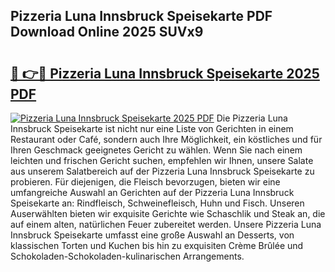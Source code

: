 ## Pizzeria Luna Innsbruck Speisekarte PDF Download Online 2025 SUVx9

# <h2><a href="http://gc96oq.nevu.top/?p=Pizzeria+Luna+Innsbruck+Speisekarte">🔗 👉🔴 Pizzeria Luna Innsbruck Speisekarte 2025 PDF</a></h2>

[![Pizzeria Luna Innsbruck Speisekarte 2025 PDF](https://i.imgur.com/dBaPXMq.png)](http://gc96oq.nevu.top/?p=Pizzeria+Luna+Innsbruck+Speisekarte)
Die Pizzeria Luna Innsbruck Speisekarte ist nicht nur eine Liste von Gerichten in einem Restaurant oder Café, sondern auch Ihre Möglichkeit, ein köstliches und für Ihren Geschmack geeignetes Gericht zu wählen. Wenn Sie nach einem leichten und frischen Gericht suchen, empfehlen wir Ihnen, unsere Salate aus unserem Salatbereich auf der Pizzeria Luna Innsbruck Speisekarte zu probieren. Für diejenigen, die Fleisch bevorzugen, bieten wir eine umfangreiche Auswahl an Gerichten auf der Pizzeria Luna Innsbruck Speisekarte an: Rindfleisch, Schweinefleisch, Huhn und Fisch. Unseren Auserwählten bieten wir exquisite Gerichte wie Schaschlik und Steak an, die auf einem alten, natürlichen Feuer zubereitet werden. Unsere Pizzeria Luna Innsbruck Speisekarte umfasst eine große Auswahl an Desserts, von klassischen Torten und Kuchen bis hin zu exquisiten Crème Brûlée und Schokoladen-Schokoladen-kulinarischen Arrangements.
